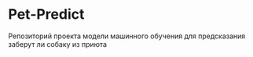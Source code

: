 # Pet-Predict
Репозиторий проекта модели машинного обучения для предсказания заберут ли собаку из приюта
